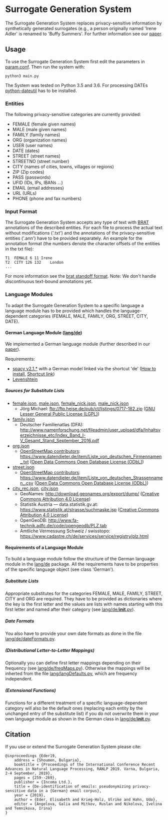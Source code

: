 # Surrogate Generation System

The Surrogate Generation System replaces privacy-sensitive information by synthetically generated surrogates (e.g., a person originally named 'Irene Adler' is renamed to 'Buffy Summers'. For further information see our [paper](http://lml.bas.bg/ranlp2019/proceedings-ranlp-2019.pdf#page=279).

## Usage

To use the Surrogate Generation System first edit the parameters in [param.conf](SurrogateGeneration/param.conf).
Then run the system with: 

```
python3 main.py
```
The System was tested on Python 3.5 and 3.6. For processing DATEs [python-dateutil](https://pypi.org/project/python-dateutil/) has to be installed.

### Entities
The following privacy-sensitive categories are currently provided:
- FEMALE (female given names)
- MALE (male given names)
- FAMILY (family names)
- ORG (organization names)
- USER (user names)
- DATE (dates)
- STREET (street names)
- STREETNO (street number)
- CITY (names of cities, towns, villages or regions)
- ZIP (Zip codes)
- PASS (passwords)
- UFID (IDs, IPs, IBANs ...)
- EMAIL (email addresses)
- URL (URLs)
- PHONE (phone and fax numbers)

### Input Format
The Surrogate Generation System accepts any type of text with [BRAT](https://brat.nlplab.org/) annotations of the described entities. For each file to process the actual text without modifications ('.txt') and the annotations of the privacy-sensitive entities ('.ann') have to be provided separately. An example for the annotation format (the numbers denote the character offsets of the entities in the txt file): 
```
T1	FEMALE 6 11	Irene
T2	CITY 126 132	London
...
```
For more information see the [brat standoff format](https://brat.nlplab.org/standoff.html). 
Note: We don't handle discontinuous text-bound annotations yet.

### Language Modules
To adapt the Surrogate Generation System to a specific language a language module has to be provided which handles the language-dependent categories (FEMALE, MALE, FAMILY, ORG, STREET, CITY, DATE).

#### German Language Module ([lang/de](SurrogateGeneration/lang/de))
We implemented a German language module (further described in our [paper](http://lml.bas.bg/ranlp2019/proceedings-ranlp-2019.pdf#page=279)).

Requirements:
- [spacy v2.1.*](https://spacy.io/) with a German model linked via the shortcut 'de' ([How to install](https://spacy.io/usage), [Shortcut link](https://spacy.io/usage/models#usage-link))
- [Levenshtein](https://github.com/ztane/python-Levenshtein/)

##### Sources for Substitute Lists
- [female.json](SurrogateGeneration/lang/de/subLists/female.json), [male.json](SurrogateGeneration/lang/de/subLists/male.json), [female_nick.json](SurrogateGeneration/lang/de/subLists/female_nick.json), [male_nick.json](SurrogateGeneration/lang/de/subLists/male_nick.json)
   - Jörg Michael: <ftp://ftp.heise.de/pub/ct/listings/0717-182.zip> ([GNU Lesser General Public License (LGPL)](https://www.gnu.org/licenses/lgpl-3.0))
- [family.json](SurrogateGeneration/lang/de/subLists/family.json)
   - Deutscher Familienatlas (DFA): <http://www.namenforschung.net/fileadmin/user_upload/dfa/Inhaltsverzeichnisse_etc/Index_Band_I-V_Gesamt_Stand_September_2016.pdf>
- [org.json](SurrogateGeneration/lang/de/subLists/org.json)
   - [OpenStreetMap contributors](http://www.openstreetmap.org/): <https://www.datendieter.de/item/Liste_von_deutschen_Firmennamen_.txt> ([Open Data Commons Open Database License (ODbL)](https://opendatacommons.org/licenses/odbl/))
- [street.json](SurrogateGeneration/lang/de/subLists/street.json)
   - [OpenStreetMap contributors](http://www.openstreetmap.org/): <https://www.datendieter.de/item/Liste_von_deutschen_Strassennamen_.csv> ([Open Data Commons Open Database License (ODbL)](https://opendatacommons.org/licenses/odbl/))
- [city_rec.json](SurrogateGeneration/lang/de/subLists/city_rec.json), [city.json](SurrogateGeneration/lang/de/subLists/city.json)
   - GeoNames: <http://download.geonames.org/export/dump/> ([Creative Commons Attribution 4.0 License](https://creativecommons.org/licenses/by/4.0/))
   - Statistik Austria — data.statistik.gv.at: <https://www.statistik.at/strasse/suchmaske.jsp> ([Creative Commons Attribution 4.0 License](https://creativecommons.org/licenses/by/4.0/))
   - OpenGeoDB: <http://www.fa-technik.adfc.de/code/opengeodb/PLZ.tab>
   - Amtliche Vermessung Schweiz / swisstopo: <https://www.cadastre.ch/de/services/service/registry/plz.html>


#### Requirements of a Language Module
To build a language module follow the structure of the German language module in the [lang/de](SurrogateGeneration/lang/de) package. All the requirements have to be properties of the specific language object (see class 'German').

##### Substitute Lists
Appropriate substitutes for the categories FEMALE, MALE, FAMILY, STREET, CITY and ORG are required. They have to be provided as dictionaries where the key is the first letter and the values are lists with names starting with this first letter and named after their category (see [lang/de/__init__.py](SurrogateGeneration/lang/de/__init__.py)).

##### Date Formats
You also have to provide your own date formats as done in the file [lang/de/dateFormats.py](SurrogateGeneration/lang/de/dateFormats.py).

##### (Distributional Letter-to-Letter Mappings)
Optionally you can define first letter mappings depending on their frequency (see [lang/de/freqMaps.py](SurrogateGeneration/lang/de/freqMaps.py)). Otherwise the mappings will be inherted from the file [lang/langDefaults.py](SurrogateGeneration/lang/langDefaults.py), which are frequency independent.

##### (Extensional Functions)
Functions for a different treatment of a specific language-dependent category will also be the default ones (replacing each entity by the unchanged entry of the substitute list) if you do not overwrite them in your own language module as shown in the German class in [lang/de/__init__.py](SurrogateGeneration/lang/de/__init__.py).


## Citation

If you use or extend the Surrogate Generation System please cite:

```
@inproceedings {Eder19,
	address = {Shoumen, Bulgaria},
	booktitle = {Proceedings of the International Conference Recent Advances in Natural Language Processing, RANLP 2019. Varna, Bulgaria, 2-4 September, 2019},
	pages = {259--269},
	publisher = {Incoma Ltd.},
	title = {De-identification of emails: pseudonymizing privacy-sensitive data in a {German} email corpus},
	year = {2019},
	author = {Eder, Elisabeth and Krieg-Holz, Ulrike and Hahn, Udo},
	editor = {Angelova, Galia and Mitkov, Ruslan and Nikolova, Ivelina and Temnikova, Irina}
}
```
